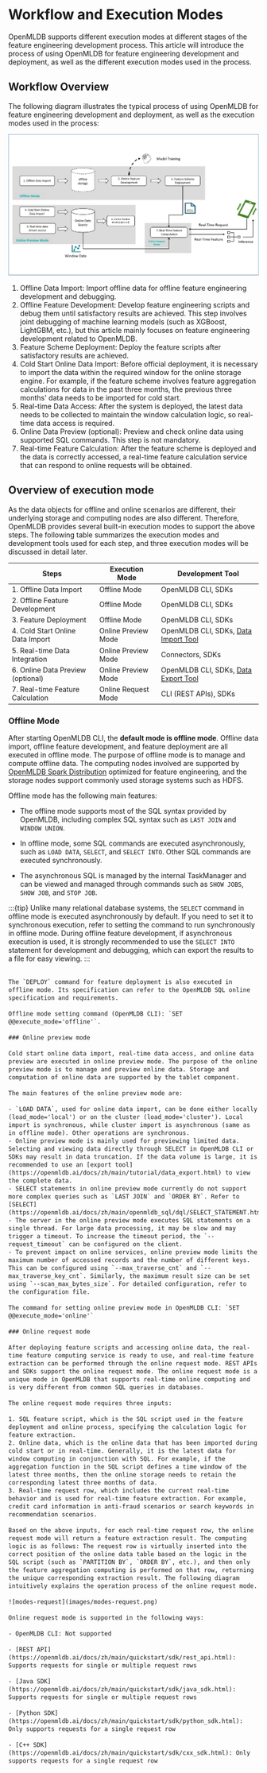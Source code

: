 # Workflow and Execution Modes 

OpenMLDB supports different execution modes at different stages of the feature engineering development process. This article will introduce the process of using OpenMLDB for feature engineering development and deployment, as well as the different execution modes used in the process.

## Workflow Overview 

The following diagram illustrates the typical process of using OpenMLDB for feature engineering development and deployment, as well as the execution modes used in the process:

![image-20220310170024349](images/modes-flow.png)

1. Offline Data Import: Import offline data for offline feature engineering development and debugging.
2. Offline Feature Development: Develop feature engineering scripts and debug them until satisfactory results are achieved. This step involves joint debugging of machine learning models (such as XGBoost, LightGBM, etc.), but this article mainly focuses on feature engineering development related to OpenMLDB.
3. Feature Scheme Deployment: Deploy the feature scripts after satisfactory results are achieved.
4. Cold Start Online Data Import: Before official deployment, it is necessary to import the data within the required window for the online storage engine. For example, if the feature scheme involves feature aggregation calculations for data in the past three months, the previous three months' data needs to be imported for cold start.
5. Real-time Data Access: After the system is deployed, the latest data needs to be collected to maintain the window calculation logic, so real-time data access is required.
6. Online Data Preview (optional): Preview and check online data using supported SQL commands. This step is not mandatory.
7. Real-time Feature Calculation: After the feature scheme is deployed and the data is correctly accessed, a real-time feature calculation service that can respond to online requests will be obtained.

## Overview of execution mode

As the data objects for offline and online scenarios are different, their underlying storage and computing nodes are also different. Therefore, OpenMLDB provides several built-in execution modes to support the above steps. The following table summarizes the execution modes and development tools used for each step, and three execution modes will be discussed in detail later.

| Steps                          | Execution Mode      | Development Tool                                             |
| ------------------------------ | ------------------- | ------------------------------------------------------------ |
| 1. Offline Data Import         | Offline Mode        | OpenMLDB CLI, SDKs                                           |
| 2. Offline Feature Development    | Offline Mode        | OpenMLDB CLI, SDKs                                           |
| 3. Feature Deployment             | Offline Mode        | OpenMLDB CLI, SDKs                                           |
| 4. Cold Start Online Data Import  | Online Preview Mode | OpenMLDB CLI, SDKs, [Data Import Tool](../../tutorial/data_import.md) |
| 5. Real-time Data Integration     | Online Preview Mode | Connectors, SDKs                                             |
| 6. Online Data Preview (optional) | Online Preview Mode | OpenMLDB CLI, SDKs, [Data Export Tool](../../tutorial/data_export.md) |
| 7. Real-time Feature Calculation  | Online Request Mode | CLI (REST APIs), SDKs                                        |

### Offline Mode

After starting OpenMLDB CLI, the **default mode is offline mode**. Offline data import, offline feature development, and feature deployment are all executed in offline mode. The purpose of offline mode is to manage and compute offline data. The computing nodes involved are supported by [OpenMLDB Spark Distribution](../../tutorial/openmldbspark_distribution.md) optimized for feature engineering, and the storage nodes support commonly used storage systems such as HDFS.

Offline mode has the following main features:

- The offline mode supports most of the SQL syntax provided by OpenMLDB, including complex SQL syntax such as `LAST JOIN` and `WINDOW UNION`.

- In offline mode, some SQL commands are executed asynchronously, such as `LOAD DATA`, `SELECT`, and `SELECT INTO`. Other SQL commands are executed synchronously.

- The asynchronous SQL is managed by the internal TaskManager and can be viewed and managed through commands such as `SHOW JOBS`, `SHOW JOB`, and `STOP JOB`.

:::{tip}
Unlike many relational database systems, the `SELECT` command in offline mode is executed asynchronously by default. If you need to set it to synchronous execution, refer to setting the command to run synchronously in offline mode. During offline feature development, if asynchronous execution is used, it is strongly recommended to use the `SELECT INTO` statement for development and debugging, which can export the results to a file for easy viewing.
:::
```

The `DEPLOY` command for feature deployment is also executed in offline mode. Its specification can refer to the OpenMLDB SQL online specification and requirements.

Offline mode setting command (OpenMLDB CLI): `SET @@execute_mode='offline'`.

### Online preview mode

Cold start online data import, real-time data access, and online data preview are executed in online preview mode. The purpose of the online preview mode is to manage and preview online data. Storage and computation of online data are supported by the tablet component.

The main features of the online preview mode are:

- `LOAD DATA`, used for online data import, can be done either locally (load_mode='local') or on the cluster (load_mode='cluster'). Local import is synchronous, while cluster import is asynchronous (same as in offline mode). Other operations are synchronous.
- Online preview mode is mainly used for previewing limited data. Selecting and viewing data directly through SELECT in OpenMLDB CLI or SDKs may result in data truncation. If the data volume is large, it is recommended to use an [export tool](https://openmldb.ai/docs/zh/main/tutorial/data_export.html) to view the complete data.
- SELECT statements in online preview mode currently do not support more complex queries such as `LAST JOIN` and `ORDER BY`. Refer to [SELECT](https://openmldb.ai/docs/zh/main/openmldb_sql/dql/SELECT_STATEMENT.html).
- The server in the online preview mode executes SQL statements on a single thread. For large data processing, it may be slow and may trigger a timeout. To increase the timeout period, the `--request_timeout` can be configured on the client.
- To prevent impact on online services, online preview mode limits the maximum number of accessed records and the number of different keys. This can be configured using `--max_traverse_cnt` and `--max_traverse_key_cnt`. Similarly, the maximum result size can be set using `--scan_max_bytes_size`. For detailed configuration, refer to the configuration file.

The command for setting online preview mode in OpenMLDB CLI: `SET @@execute_mode='online'`

### Online request mode

After deploying feature scripts and accessing online data, the real-time feature computing service is ready to use, and real-time feature extraction can be performed through the online request mode. REST APIs and SDKs support the online request mode. The online request mode is a unique mode in OpenMLDB that supports real-time online computing and is very different from common SQL queries in databases.

The online request mode requires three inputs:

1. SQL feature script, which is the SQL script used in the feature deployment and online process, specifying the calculation logic for feature extraction.
2. Online data, which is the online data that has been imported during cold start or in real-time. Generally, it is the latest data for window computing in conjunction with SQL. For example, if the aggregation function in the SQL script defines a time window of the latest three months, then the online storage needs to retain the corresponding latest three months of data.
3. Real-time request row, which includes the current real-time behavior and is used for real-time feature extraction. For example, credit card information in anti-fraud scenarios or search keywords in recommendation scenarios.

Based on the above inputs, for each real-time request row, the online request mode will return a feature extraction result. The computing logic is as follows: The request row is virtually inserted into the correct position of the online data table based on the logic in the SQL script (such as `PARTITION BY`, `ORDER BY`, etc.), and then only the feature aggregation computing is performed on that row, returning the unique corresponding extraction result. The following diagram intuitively explains the operation process of the online request mode.

![modes-request](images/modes-request.png)

Online request mode is supported in the following ways:

- OpenMLDB CLI: Not supported

- [REST API](https://openmldb.ai/docs/zh/main/quickstart/sdk/rest_api.html): Supports requests for single or multiple request rows

- [Java SDK](https://openmldb.ai/docs/zh/main/quickstart/sdk/java_sdk.html): Supports requests for single or multiple request rows

- [Python SDK](https://openmldb.ai/docs/zh/main/quickstart/sdk/python_sdk.html): Only supports requests for a single request row

- [C++ SDK](https://openmldb.ai/docs/zh/main/quickstart/sdk/cxx_sdk.html): Only supports requests for a single request row
